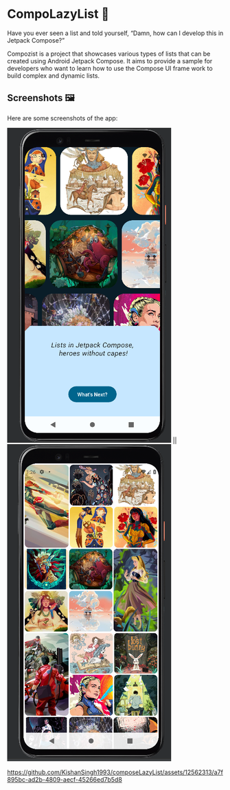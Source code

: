 # CompoLazyList 🚀

Have you ever seen a list and told yourself, “Damn, how can I develop this in Jetpack Compose?”

Compozist is a project that showcases various types of lists that can be created using Android
Jetpack Compose. It aims to provide a sample for developers who want to learn how to use the Compose
UI frame
work to build complex and dynamic lists.

## Screenshots 🖼️

Here are some screenshots of the app:

<img src="/screenshot/ss1.png" height="733"/> || <img src="/screenshot/ss2.png" height="738"/>



https://github.com/KishanSingh1993/composeLazyList/assets/12562313/a7f895bc-ad2b-4809-aecf-45266ed7b5d8

